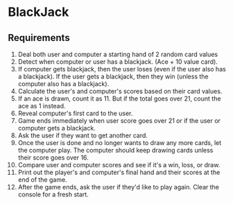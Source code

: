 <h1>BlackJack</h1>

<h2>Requirements</h2>
<ol>
	<li>Deal both user and computer a starting hand of 2 random card values</li>
	<li>Detect when computer or user has a blackjack. (Ace + 10 value card).</li>
	<li>If computer gets blackjack, then the user loses (even if the user also has a blackjack).
	If the user gets a blackjack, then they win (unless the computer also has a blackjack).</li>
	<li>Calculate the user's and computer's scores based on their card values.</li>
	<li>If an ace is drawn, count it as 11. But if the total goes over 21, count the ace as 1 instead.</li>
	<li>Reveal computer's first card to the user.</li>
	<li>Game ends immediately when user score goes over 21 or if the user or computer gets a blackjack.</li>
	<li>Ask the user if they want to get another card.</li>
	<li>Once the user is done and no longer wants to draw any more cards, let the computer play. 
	The computer should keep drawing cards unless their score goes over 16.</li>
	<li>Compare user and computer scores and see if it's a win, loss, or draw.</li>
	<li>Print out the player's and computer's final hand and their scores at the end of the game.</li>
	<li>After the game ends, ask the user if they'd like to play again. Clear the console for a 
	fresh start.</li>
</ol>

